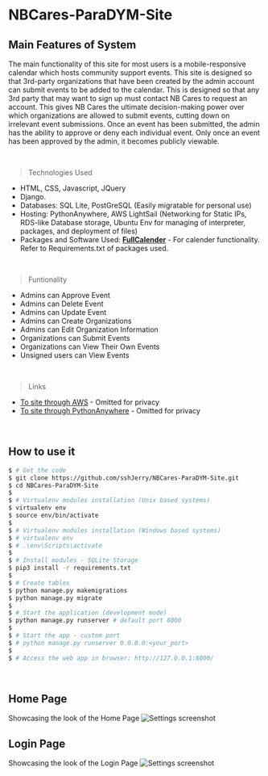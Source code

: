 # NBCares-ParaDYM-Site
## Main Features of System
The main functionality of this site for most users is a mobile-responsive calendar which hosts community support events. This site is designed so that 3rd-party organizations that have been created by the admin account can submit events to be added to the calendar. This is designed so that any 3rd party that may want to sign up must contact NB Cares to request an account. This gives NB Cares the ultimate decision-making power over which organizations are allowed to submit events, cutting down on irrelevant event submissions. Once an event has been submitted, the admin has the ability to approve or deny each individual event. Only once an event has been approved by the admin, it becomes publicly viewable. 

<br />

> Technologies Used
- HTML, CSS, Javascript, JQuery
- Django.
- Databases: SQL Lite, PostGreSQL (Easily migratable for personal use)
- Hosting: PythonAnywhere, AWS LightSail (Networking for Static IPs, RDS-like Database storage, Ubuntu Env for managing of interpreter, packages, and deployment of files)
- Packages and Software Used: **[FullCalender](https://fullcalendar.io/)** - For calender functionality. Refer to Requirements.txt of packages used.

<br />

> Funtionality
- Admins can Approve Event
- Admins can Delete Event
- Admins can Update Event
- Admins can Create Organizations
- Admins can Edit Organization Information
- Organizations can Submit Events
- Organizations can View Their Own Events
- Unsigned users can View Events

<br />

> Links
- [To site through AWS](https://github.com/sshJerry/NBCares-ParaDYM-Site) - Omitted for privacy
- [To site through PythonAnywhere](https://github.com/sshJerry/NBCares-ParaDYM-Site) - Omitted for privacy

<br />

## How to use it

```bash
$ # Get the code
$ git clone https://github.com/sshJerry/NBCares-ParaDYM-Site.git
$ cd NBCares-ParaDYM-Site
$
$ # Virtualenv modules installation (Unix based systems)
$ virtualenv env
$ source env/bin/activate
$
$ # Virtualenv modules installation (Windows based systems)
$ # virtualenv env
$ # .\env\Scripts\activate
$
$ # Install modules - SQLite Storage
$ pip3 install -r requirements.txt
$
$ # Create tables
$ python manage.py makemigrations
$ python manage.py migrate
$
$ # Start the application (development mode)
$ python manage.py runserver # default port 8000
$
$ # Start the app - custom port
$ # python manage.py runserver 0.0.0.0:<your_port>
$
$ # Access the web app in browser: http://127.0.0.1:8000/
```

<br />

## Home Page
Showcasing the look of the Home Page
![Settings screenshot](https://i.imgur.com/PlZt5FN.jpeg)

## Login Page
Showcasing the look of the Login Page
![Settings screenshot](https://i.imgur.com/qB0nbgg.png)
